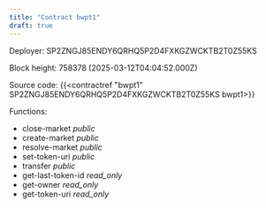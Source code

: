 ```yaml
---
title: "Contract bwpt1"
draft: true
---
```

Deployer: SP2ZNGJ85ENDY6QRHQ5P2D4FXKGZWCKTB2T0Z55KS


 



Block height: 758378 (2025-03-12T04:04:52.000Z)

Source code: {{<contractref "bwpt1" SP2ZNGJ85ENDY6QRHQ5P2D4FXKGZWCKTB2T0Z55KS bwpt1>}}

Functions:

* close-market _public_
* create-market _public_
* resolve-market _public_
* set-token-uri _public_
* transfer _public_
* get-last-token-id _read_only_
* get-owner _read_only_
* get-token-uri _read_only_
